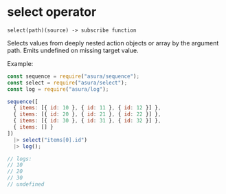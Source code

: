 # select operator

`select(path)(source) -> subscribe function`

Selects values from deeply nested action objects or array by the argument path.
Emits undefined on missing target value.

Example:

```js
const sequence = require("asura/sequence");
const select = require("asura/select");
const log = require("asura/log");

sequence([
  { items: [{ id: 10 }, { id: 11 }, { id: 12 }] },
  { items: [{ id: 20 }, { id: 21 }, { id: 22 }] },
  { items: [{ id: 30 }, { id: 31 }, { id: 32 }] },
  { items: [] }
])
  |> select("items[0].id")
  |> log();

// logs:
// 10
// 20
// 30
// undefined
```
